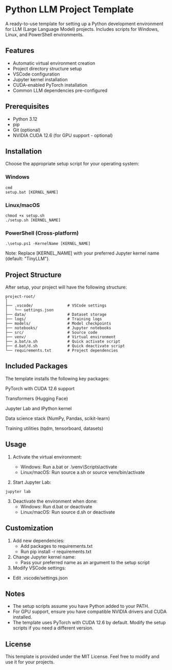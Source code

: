 # Python LLM Project Template

A ready-to-use template for setting up a Python development environment for LLM (Large Language Model) projects. Includes scripts for Windows, Linux, and PowerShell environments.

## Features

- Automatic virtual environment creation
- Project directory structure setup
- VSCode configuration
- Jupyter kernel installation
- CUDA-enabled PyTorch installation
- Common LLM dependencies pre-configured

## Prerequisites

- Python 3.12
- pip
- Git (optional)
- NVIDIA CUDA 12.6 (for GPU support - optional)

## Installation
Choose the appropriate setup script for your operating system:

### Windows
```
cmd
setup.bat [KERNEL_NAME]
```

### Linux/macOS
```
chmod +x setup.sh
./setup.sh [KERNEL_NAME]
```

### PowerShell (Cross-platform)
```
.\setup.ps1 -KernelName [KERNEL_NAME]
```

Note: Replace [KERNEL_NAME] with your preferred Jupyter kernel name (default: "TinyLLM").

## Project Structure
After setup, your project will have the following structure:
```
project-root/
│
├── .vscode/               # VSCode settings
│   └── settings.json
├── data/                  # Dataset storage
├── logs/                  # Training logs
├── models/                # Model checkpoints
├── notebooks/             # Jupyter notebooks
├── src/                   # Source code
├── venv/                  # Virtual environment
├── a.bat/a.sh             # Quick activate script
├── d.bat/d.sh             # Quick deactivate script
└── requirements.txt       # Project dependencies
```

## Included Packages
The template installs the following key packages:

PyTorch with CUDA 12.6 support

Transformers (Hugging Face)

Jupyter Lab and IPython kernel

Data science stack (NumPy, Pandas, scikit-learn)

Training utilities (tqdm, tensorboard, datasets)

## Usage
1. Activate the virtual environment:
    - Windows: Run a.bat or .\venv\Scripts\activate
    - Linux/macOS: Run source a.sh or source venv/bin/activate

2. Start Jupyter Lab:
```
jupyter lab
```

3. Deactivate the environment when done:
    - Windows: Run d.bat or deactivate
    - Linux/macOS: Run source d.sh or deactivate

## Customization
1. Add new dependencies:
    - Add packages to requirements.txt
    - Run pip install -r requirements.txt
2. Change Jupyter kernel name:
    - Pass your preferred name as an argument to the setup script
3. Modify VSCode settings:
-    Edit .vscode/settings.json

## Notes
- The setup scripts assume you have Python added to your PATH.
- For GPU support, ensure you have compatible NVIDIA drivers and CUDA installed.
- The template uses PyTorch with CUDA 12.6 by default. Modify the setup scripts if you need a different version.

## License
This template is provided under the MIT License. Feel free to modify and use it for your projects.














